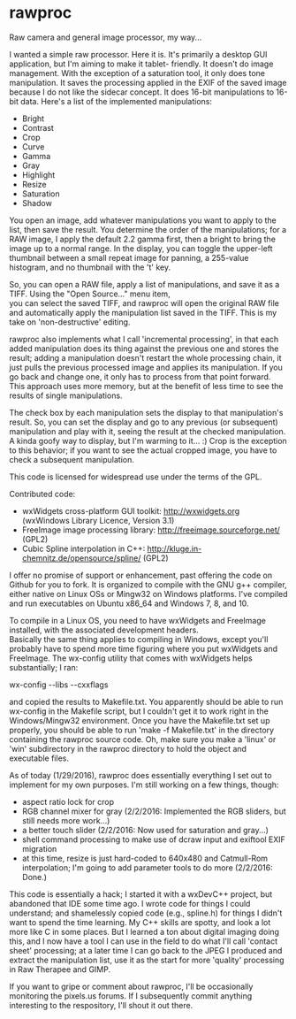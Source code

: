 # rawproc
Raw camera and general image processor, my way...

I wanted a simple raw processor.  Here it is.  It's primarily a desktop GUI application, but I'm aiming to make it tablet-
friendly.  It doesn't do image management. With the exception of a saturation tool, it only does tone manipulation.  It saves 
the processing applied in the EXIF of the saved image because I do not like the sidecar concept.  It does 16-bit 
manipulations to 16-bit data.  Here's a list of the implemented manipulations:

- Bright
- Contrast
- Crop
- Curve
- Gamma
- Gray
- Highlight
- Resize
- Saturation
- Shadow

You open an image, add whatever manipulations you want to apply to the list, then save the result.   You determine
the order of the manipulations; for a RAW image, I apply the default 2.2 gamma first, then a bright to bring the image 
up to a normal range. In the display, you can toggle the upper-left thumbnail between a small repeat image for panning, 
a 255-value histogram, and no thumbnail with the 't' key.

So, you can open a RAW file, apply a list of manipulations, and save it as a TIFF.  Using the "Open Source..." menu item,  
you can select the saved TIFF, and rawproc will open the original RAW file and automatically apply the manipulation list 
saved in the TIFF.  This is my take on 'non-destructive' editing.

rawproc also implements what I call 'incremental processing', in that each added manipulation does its thing against the 
previous one and stores the result; adding a manipulation doesn't restart the whole processing chain, it just pulls the 
previous processed image and applies its manipulation.  If you go back and change one, it only has to process from that 
point forward.  This approach uses more memory, but at the benefit of less time to see the results of single manipulations.

The check box by each manipulation sets the display to that manipulation's result.  So, you can set the display and go to 
any previous (or subsequent) manipulation and play with it, seeing the result at the checked manipulation.  A kinda goofy
way to display, but I'm warming to it... :)  Crop is the exception to this behavior; if you want to see the actual cropped
image, you have to check a subsequent manipulation.

This code is licensed for widespread use under the terms of the GPL.

Contributed code:
- wxWidgets cross-platform GUI toolkit: http://wxwidgets.org (wxWindows Library Licence, Version 3.1)
- FreeImage image processing library: http://freeimage.sourceforge.net/ (GPL2)
- Cubic Spline interpolation in C++: http://kluge.in-chemnitz.de/opensource/spline/ (GPL2)

I offer no promise of support or enhancement, past offering the code on Github for you to fork. It is organized to compile 
with the GNU g++ compiler, either native on Linux OSs or Mingw32 on Windows platforms.  I've compiled and run executables 
on Ubuntu x86_64 and Windows 7, 8, and 10.

To compile in a Linux OS,  you need to have wxWidgets and FreeImage installed, with the associated development headers.  
Basically the same thing applies to compiling in Windows, except you'll probably have to spend more time figuring where 
you put wxWidgets and FreeImage.  The wx-config utility that comes with wxWidgets helps substantially; I ran:

wx-config --libs --cxxflags

and copied the results to Makefile.txt.  You apparently should be able to run wx-config in the Makefile script, but I 
couldn't get it to work right in the Windows/Mingw32 environment.  Once you have the Makefile.txt set up properly, 
you should be able to run 'make -f Makefile.txt' in the directory containing the rawproc source code.  Oh, make sure
you make a 'linux' or 'win' subdirectory in the rawproc directory to hold the object and executable files.

As of today (1/29/2016), rawproc does essentially everything I set out to implement for my own purposes.  I'm still working
on a few things, though:

- aspect ratio lock for crop
- RGB channel mixer for gray (2/2/2016: Implemented the RGB sliders, but still needs more work...)
- a better touch slider (2/2/2016: Now used for saturation and gray...)
- shell command processing to make use of dcraw input and exiftool EXIF migration
- at this time, resize is just hard-coded to 640x480 and Catmull-Rom interpolation; I'm going to add parameter tools to 
  do more (2/2/2016: Done.)
  
This code is essentially a hack; I started it with a wxDevC++ project, but abandoned that IDE some time ago.  I wrote code 
for things I could understand; and shamelessly copied code (e.g., spline.h) for things I didn't want to spend the time 
learning.  My C++ skills are spotty, and look a lot more like C in some places.  But I learned a ton about digital imaging
doing this, and I now have a tool I can use in the field to do what I'll call 'contact sheet' processing; at a 
later time I can go back to the JPEG I produced and extract the manipulation list, use it as the start for more 'quality' 
processing in Raw Therapee and GIMP.

If  you want to gripe or comment about rawproc, I'll be occasionally monitoring the pixels.us forums.  If I subsequently 
commit anything interesting to the respository, I'll shout it out there.

